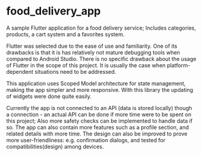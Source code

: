 # food_delivery_app

A sample Flutter application for a food delivery service; Includes categories, products, a cart system and a favorites system.


Flutter was selected due to the ease of use and familiarity. One of its drawbacks is that it is has relatively not mature debugging tools when compared to Android Studio. There is no specific drawback about the usage of Flutter in the scope of this project. It is usually the case when platform-dependent situations need to be addressed.

This application uses Scoped Model architecture for state management, making the app simpler and more responsive. With this library the updating of widgets were done quite easily.

Currently the app is not connected to an API (data is stored locally) though a connection - an actual API can be done if more time were to be spent on this project; Also more safety checks can be implemented to handle data if so. The app can also contain more features such as a profile section, and related details with more time. The design can also be improved to prove more user-friendliness: e.g. confirmation dialogs, and tested for compatibilities(design) among devices.
